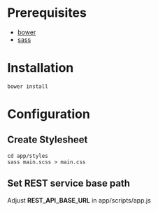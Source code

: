 # Prerequisites

- [bower](http://bower.io/)
- [sass](http://sass-lang.com/)

# Installation

```
bower install
```

# Configuration

## Create Stylesheet

```
cd app/styles
sass main.scss > main.css
```

## Set REST service base path

Adjust __REST_API_BASE_URL__ in app/scripts/app.js
